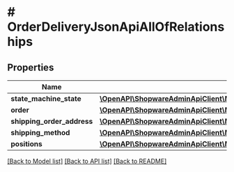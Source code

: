 # # OrderDeliveryJsonApiAllOfRelationships

## Properties

Name | Type | Description | Notes
------------ | ------------- | ------------- | -------------
**state_machine_state** | [**\OpenAPI\ShopwareAdminApiClient\Model\OrderDeliveryJsonApiAllOfRelationshipsStateMachineState**](OrderDeliveryJsonApiAllOfRelationshipsStateMachineState.md) |  | [optional]
**order** | [**\OpenAPI\ShopwareAdminApiClient\Model\OrderDeliveryJsonApiAllOfRelationshipsOrder**](OrderDeliveryJsonApiAllOfRelationshipsOrder.md) |  | [optional]
**shipping_order_address** | [**\OpenAPI\ShopwareAdminApiClient\Model\OrderDeliveryJsonApiAllOfRelationshipsShippingOrderAddress**](OrderDeliveryJsonApiAllOfRelationshipsShippingOrderAddress.md) |  | [optional]
**shipping_method** | [**\OpenAPI\ShopwareAdminApiClient\Model\OrderDeliveryJsonApiAllOfRelationshipsShippingMethod**](OrderDeliveryJsonApiAllOfRelationshipsShippingMethod.md) |  | [optional]
**positions** | [**\OpenAPI\ShopwareAdminApiClient\Model\OrderDeliveryJsonApiAllOfRelationshipsPositions**](OrderDeliveryJsonApiAllOfRelationshipsPositions.md) |  | [optional]

[[Back to Model list]](../../README.md#models) [[Back to API list]](../../README.md#endpoints) [[Back to README]](../../README.md)
